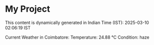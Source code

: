 # My Project

This content is dynamically generated in Indian Time (IST): 2025-03-10 02:06:19 IST


Current Weather in Coimbatore:
Temperature: 24.88 °C
Condition: haze
